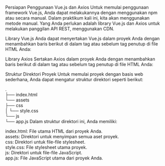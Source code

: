 Persiapan Penggunaan Vue.js dan Axios
Untuk memulai penggunaan framework Vue.js, Anda dapat melakukannya dengan menggunakan npm atau secara manual. Dalam praktikum kali ini, kita akan menggunakan metode manual. Yang Anda perlukan adalah library Vue.js dan Axios untuk melakukan panggilan API REST, menggunakan CDN.

Library Vue.js
Anda dapat menyertakan Vue.js dalam proyek Anda dengan menambahkan baris berikut di dalam tag <head> atau sebelum tag penutup </body> di file HTML Anda:

<script src="https://unpkg.com/vue@3/dist/vue.global.js"></script>
Library Axios
Sertakan Axios dalam proyek Anda dengan menambahkan baris berikut di dalam tag <head> atau sebelum tag penutup </body> di file HTML Anda:

<script src="https://unpkg.com/axios/dist/axios.min.js"></script>
Struktur Direktori Proyek
Untuk memulai proyek dengan basis web sederhana, Anda dapat mengatur struktur direktori seperti berikut:

.<br>
├── index.html<br>
└── assets<br>
    ├── css<br>
    │   └── style.css<br>
    └── js<br>
        └── app.js
Dalam struktur direktori ini, Anda memiliki:

index.html: File utama HTML dari proyek Anda. <br>
assets: Direktori untuk menyimpan semua aset proyek. <br>
css: Direktori untuk file-file stylesheet. <br>
style.css: File stylesheet utama proyek. <br>
js: Direktori untuk file-file JavaScript. <br>
app.js: File JavaScript utama dari proyek Anda. <br>
